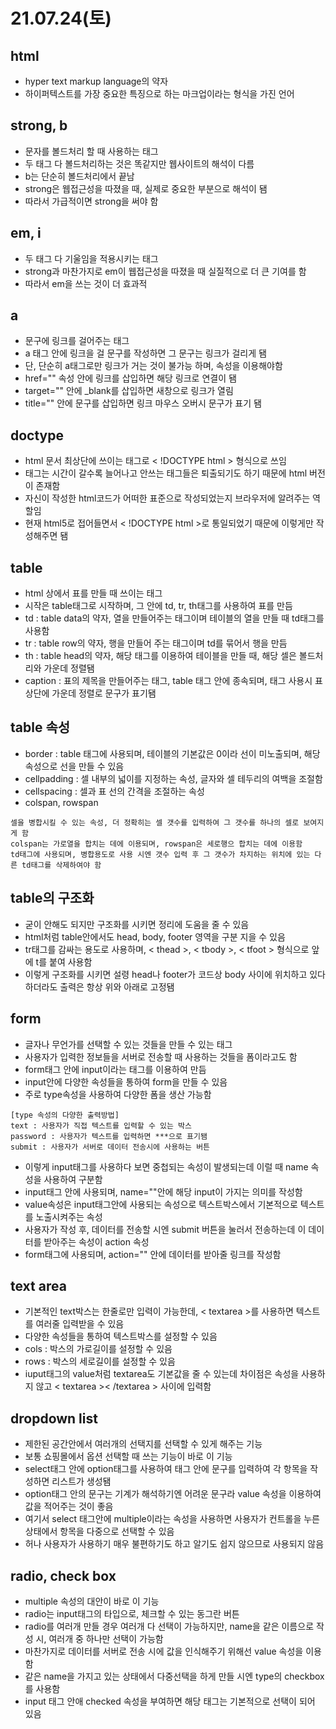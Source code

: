 # 21.07.24(토)
## html
- hyper text markup language의 약자
- 하이퍼텍스트를 가장 중요한 특징으로 하는 마크업이라는 형식을 가진 언어
###
## strong, b
- 문자를 볼드처리 할 때 사용하는 태그
- 두 태그 다 볼드처리하는 것은 똑같지만 웹사이트의 해석이 다름
- b는 단순히 볼드처리에서 끝남
- strong은 웹접근성을 따졌을 때, 실제로 중요한 부분으로 해석이 됌
- 따라서 가급적이면 strong을 써야 함
###
## em, i
- 두 태그 다 기울임을 적용시키는 태그
- strong과 마찬가지로 em이 웹접근성을 따졌을 때 실질적으로 더 큰 기여를 함
- 따라서 em을 쓰는 것이 더 효과적
###
## a
- 문구에 링크를 걸어주는 태그
- a 태그 안에 링크을 걸 문구를 작성하면 그 문구는 링크가 걸리게 됌
- 단, 단순히 a태그로만 링크가 거는 것이 불가능 하며, 속성을 이용해야함
- href="" 속성 안에 링크를 삽입하면 해당 링크로 연결이 됌
- target="" 안에 _blank를 삽입하면 새창으로 링크가 열림
- title="" 안에 문구를 삽입하면 링크 마우스 오버시 문구가 표기 됌
###
## doctype
- html 문서 최상단에 쓰이는 태그로 < !DOCTYPE html > 형식으로 쓰임
- 태그는 시간이 갈수록 늘어나고 안쓰는 태그들은 퇴출되기도 하기 때문에 html 버전이 존재함
- 자신이 작성한 html코드가 어떠한 표준으로 작성되었는지 브라우저에 알려주는 역할임
- 현재 html5로 접어들면서 < !DOCTYPE html >로 통일되었기 때문에 이렇게만 작성해주면 됌
###
## table
- html 상에서 표를 만들 때 쓰이는 태그
- 시작은 table태그로 시작하며, 그 안에 td, tr, th태그를 사용하여 표를 만듬
- td : table data의 약자, 열을 만들어주는 태그이며 테이블의 열을 만들 때 td태그를 사용함
- tr : table row의 약자, 행을 만들어 주는 태그이며 td를 묶어서 행을 만듬
- th : table head의 약자, 해당 태그를 이용하여 테이블을 만들 때, 해당 셀은 볼드처리와 가운데 정렬됌
- caption : 표의 제목을 만들어주는 태그, table 태그 안에 종속되며, 태그 사용시 표 상단에 가운데 정렬로 문구가 표기됌
###
## table 속성
- border : table 태그에 사용되며, 테이블의 기본값은 0이라 선이 미노출되며, 해당 속성으로 선을 만들 수 있음
- cellpadding : 셀 내부의 넓이를 지정하는 속성, 글자와 셀 테두리의 여백을 조절함
- cellspacing : 셀과 표 선의 간격을 조절하는 속성
- colspan, rowspan
```
셀을 병합시킬 수 있는 속성, 더 정확히는 셀 갯수를 입력하여 그 갯수를 하나의 셀로 보여지게 함
colspan는 가로열을 합치는 데에 이용되며, rowspan은 세로행으 합치는 데에 이용함
td태그에 사용되며, 병합용도로 사용 시엔 갯수 입력 후 그 갯수가 차지하는 위치에 있는 다른 td태그를 삭제하여야 함
```
###
## table의 구조화
- 굳이 안해도 되지만 구조화를 시키면 정리에 도움을 줄 수 있음
- html처럼 table안에서도 head, body, footer 영역을 구분 지을 수 있음
- tr태그를 감싸는 용도로 사용하며, < thead >, < tbody >, < tfoot > 형식으로 앞에 t를 붙여 사용함
- 이렇게 구조화를 시키면 설령 head나 footer가 코드상 body 사이에 위치하고 있다 하더라도 출력은 항상 위와 아래로 고정됌
###
## form
- 글자나 무언가를 선택할 수 있는 것들을 만들 수 있는 태그
- 사용자가 입력한 정보들을 서버로 전송할 때 사용하는 것들을 폼이라고도 함
- form태그 안에 input이라는 태그를 이용하여 만듬
- input안에 다양한 속성들을 통하여 form을 만들 수 있음
- 주로 type속성을 사용하여 다양한 폼을 생산 가능함
```
[type 속성의 다양한 출력방법]
text : 사용자가 직접 텍스트를 입력할 수 있는 박스
password : 사용자가 텍스트를 입력하면 ***으로 표기됌
submit : 사용자가 서버로 데이터 전송시에 사용하는 버튼
```
- 이렇게 input태그를 사용하다 보면 중첩되는 속성이 발생되는데 이럴 때 name 속성을 사용하여 구분함
- input태그 안에 사용되며, name=""안에 해당 input이 가지는 의미를 작성함
- value속성은 input태그안에 사용되는 속성으로 텍스트박스에서 기본적으로 텍스트를 노출시켜주는 속성
- 사용자가 작성 후, 데이터를 전송할 시엔 submit 버튼을 눌러서 전송하는데 이 데이터를 받아주는 속성이 action 속성
- form태그에 사용되며, action="" 안에 데이터를 받아줄 링크를 작성함
### 
## text area
- 기본적인 text박스는 한줄로만 입력이 가능한데, < textarea >를 사용하면 텍스트를 여러줄 입력받을 수 있음
- 다양한 속성들을 통하여 텍스트박스를 설정할 수 있음
- cols : 박스의 가로길이를 설정할 수 있음
- rows : 박스의 세로길이를 설정할 수 있음
- iuput태그의 value처럼 textarea도 기본값을 줄 수 있는데 차이점은 속성을 사용하지 않고 < textarea >< /textarea > 사이에 입력함
###
## dropdown list
- 제한된 공간안에서 여러개의 선택지를 선택할 수 있게 해주는 기능
- 보통 쇼핑몰에서 옵션 선택할 때 쓰는 기능이 바로 이 기능
- select태그 안에 option태그를 사용하여 태그 안에 문구를 입력하여 각 항목을 작성하면 리스트가 생성됌
- option태그 안의 문구는 기계가 해석하기엔 어려운 문구라 value 속성을 이용하여 값을 적어주는 것이 좋음
- 여기서 select 태그안에 multiple이라는 속성을 사용하면 사용자가 컨트롤을 누른상태에서 항목을 다중으로 선택할 수 있음
- 허나 사용자가 사용하기 매우 불편하기도 하고 알기도 쉽지 않으므로 사용되지 않음
###
## radio, check box
- multiple 속성의 대안이 바로 이 기능
- radio는 input태그의 타입으로, 체크할 수 있는 동그란 버튼
- radio를 여러개 만들 경우 여러개 다 선택이 가능하지만, name을 같은 이름으로 작성 시, 여러개 중 하나만 선택이 가능함
- 마찬가지로 데이터를 서버로 전송 시에 값을 인식해주기 위해선 value 속성을 이용함
- 같은 name을 가지고 있는 상태에서 다중선택을 하게 만들 시엔 type의 checkbox를 사용함
- input 태그 안애 checked 속성을 부여하면 해당 태그는 기본적으로 선택이 되어 있음
